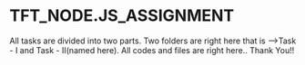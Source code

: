 # TFT_NODE.JS_ASSIGNMENT
All tasks are divided into two parts. Two folders are right here that is -->Task - I and Task - II(named here).
All codes and files are right here.. Thank You!!

